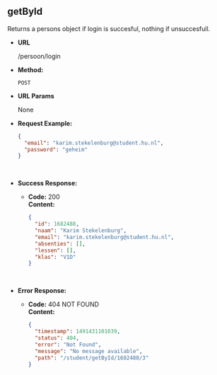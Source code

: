 **getById**
----

Returns a persons object if login is succesful, nothing if unsuccesfull.

* **URL**

  /persoon/login

* **Method:**

  `POST` 

* **URL Params**

   None

* **Request Example:**

  ```json
  {
    "email": "karim.stekelenburg@student.hu.nl",
    "password": "geheim"
  }
  ```

  ​

* **Success Response:**

  * **Code:** 200 <br />
    **Content:** 

    ```json
    {
      "id": 1682488,
      "naam": "Karim Stekelenburg",
      "email": "karim.stekelenburg@student.hu.nl",
      "absenties": [],
      "lessen": [],
      "klas": "V1D"
    }
    ```

    ​

* **Error Response:**

  * **Code:** 404 NOT FOUND <br />
    **Content:**

    ```json
    {
      "timestamp": 1491431101039,
      "status": 404,
      "error": "Not Found",
      "message": "No message available",
      "path": "/student/getById/1682488/3"
    }
    ```
